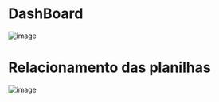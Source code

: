 # DashBoard

![image](https://github.com/user-attachments/assets/8c69819b-4c5b-4354-9029-55e440c424da)

# Relacionamento das planilhas

![image](https://github.com/user-attachments/assets/a949afae-dc8f-4baf-a67b-952fd95f23b6)


